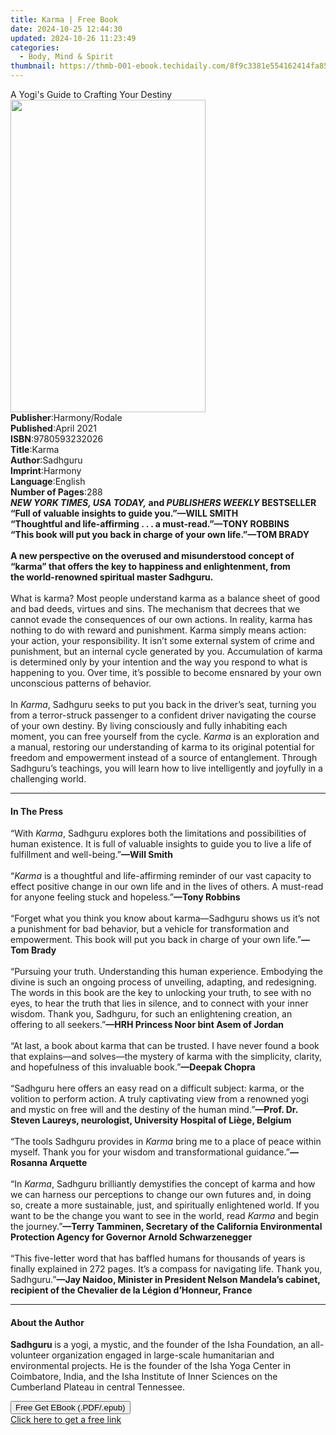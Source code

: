 ```yaml
---
title: Karma | Free Book
date: 2024-10-25 12:44:30
updated: 2024-10-26 11:23:49
categories:
  - Body, Mind & Spirit
thumbnail: https://thmb-001-ebook.techidaily.com/8f9c3381e554162414fa8536f0615db3bbb9a1cf8af966ec4cbc239ea211a377.jpg
---
```

<main id="book-container">
  <div class="flex flex-col">
    <div class="book-brief flex-1 py-6 px-4 sm:p-6 md:py-10 md:px-8">
      <!-- brief-->
      <div class="book-brief-main">A Yogi's Guide to Crafting Your Destiny</div>
    </div>
    <div
      class="book-meta-info flex-1 grid gap-4 col-start-1 col-end-3 row-start-1 sm:mb-6 sm:grid-cols-4 lg:gap-6 lg:col-start-2 lg:row-end-6 lg:row-span-6 lg:mb-0"
    >
      <div
        class="book-meta-info-left place-content-center mt-4 p-4 text-sm leading-6 col-start-2 col-span-2 dark:text-slate-400"
      >
        <img
          class="w-full h-500 object-cover rounded-lg sm:h-255 sm:col-span-2 lg:col-span-full"
          src="https://img-001-ebook.techidaily.com/ab0395e11fb0b1db822dfff8da26f00890369dc41e94f6456dba2ca7b12484b5.jpg"
          alt=""
          width="312"
          height="500"
        />
      </div>
      <div
        class="book-meta-info-right mt-2 col-start-1 row-start-2 col-span-3 self-center"
      >
        <!-- meta data  -->
        <div class="flex flex-col px-4 md:px-8">
          <div class="flex-1">
            <strong>Publisher</strong>:<span class="px-2">Harmony/Rodale</span>
          </div>
          <div class="flex-1">
            <strong>Published</strong>:<span class="px-2">April 2021</span>
          </div>
          <div class="flex-1">
            <strong>ISBN</strong>:<span class="px-2">9780593232026</span>
          </div>
          <div class="flex-1">
            <strong>Title</strong>:<span class="px-2">Karma</span>
          </div>
          <div class="flex-1">
            <strong>Author</strong>:<span class="px-2">Sadhguru</span>
          </div>
          <div class="flex-1">
            <strong>Imprint</strong>:<span class="px-2">Harmony</span>
          </div>
          <div class="flex-1">
            <strong>Language</strong>:<span class="px-2">English</span>
          </div>
          <div class="flex-1">
            <strong>Number of Pages</strong>:<span class="px-2">288</span>
          </div>
        </div>
      </div>
    </div>
    <div class="book-description flex-1 py-6 px-4 sm:p-6 md:py-10 md:px-8">
      <div class="book-description-main">
        <div accordion-content="" id="description">
          <b
            ><i>NEW YORK TIMES, USA TODAY,&nbsp;</i>and&nbsp;<i
              >PUBLISHERS WEEKLY&nbsp;</i
            >BESTSELLER&nbsp;</b
          ><br /><b>“Full of valuable insights to guide you.”—WILL SMITH</b
          ><br /><b
            >“Thoughtful and life-affirming . . . a must-read.”—TONY ROBBINS</b
          ><br /><b
            >“This book&nbsp;will&nbsp;put you back in charge of your own
            life.”—TOM BRADY</b
          ><br /><br /><b
            >A new perspective on the overused and misunderstood concept of
            “karma” that offers the key to happiness and enlightenment, from
            the&nbsp;world-renowned spiritual master Sadhguru.</b
          ><br /><br />What is karma? Most people understand karma as a balance
          sheet of good and bad deeds, virtues and sins. The mechanism that
          decrees that we cannot evade the consequences of our own actions. In
          reality, karma has nothing to do with reward and punishment. Karma
          simply means action: your action, your responsibility. It isn’t some
          external system of crime and punishment, but an internal cycle
          generated by you. Accumulation of karma is determined only by your
          intention and the way you respond to what is happening to you. Over
          time, it’s possible to become ensnared by your own unconscious
          patterns of behavior.<br /><br />In <i>Karma</i>, Sadhguru seeks to
          put you back in the driver’s seat, turning you from a terror-struck
          passenger to a confident driver navigating the course of your own
          destiny. By living consciously and fully inhabiting each moment, you
          can free yourself from the cycle. <i>Karma</i> is an exploration and a
          manual, restoring our understanding of karma to its original potential
          for freedom and empowerment instead of a source of entanglement.
          Through Sadhguru’s teachings, you will learn how to live intelligently
          and joyfully in a challenging world.
        </div>
        <div class="accordion-fader"></div>
      </div>
    </div>
    <div class="book-excerpts flex-1 py-6 px-4 sm:p-6 md:py-10 md:px-8">
      <!-- excerpts-->
      <div class="book-excerpts-main">
        <hr />
        <h4 class="placeholder placeholder-heading">
          <span>In The Press</span>
        </h4>
        <p>
          “With&nbsp;<i>Karma</i>, Sadhguru explores&nbsp;both the limitations
          and possibilities of human existence.&nbsp;It is&nbsp;full of valuable
          insights to guide&nbsp;you to live a life of fulfillment and
          well-being.”<b>—Will Smith</b><br /><br />“<i>Karma</i>&nbsp;is a
          thoughtful and life-affirming reminder of our vast capacity to effect
          positive change in our own life and in the lives of others. A
          must-read for anyone feeling stuck and hopeless.”<b>—Tony Robbins</b
          ><br /><br />“Forget what you think you know about karma—Sadhguru
          shows us it’s not a punishment for bad behavior, but a vehicle for
          transformation and empowerment. This book will put you back in charge
          of your own life.”<b>—Tom Brady<br /></b><br />“Pursuing your truth.
          Understanding this human experience. Embodying the divine is such an
          ongoing process of unveiling, adapting, and redesigning. The words in
          this book are the key to unlocking your truth, to see with no eyes, to
          hear the truth that lies in silence, and to connect with your inner
          wisdom. Thank you, Sadhguru, for such an enlightening creation, an
          offering to all seekers.”<b
            >—HRH Princess Noor bint Asem of Jordan<br /></b
          ><br />“At last, a book about karma that can be trusted.&nbsp;I have
          never found a book that explains—and solves—the mystery of karma with
          the simplicity, clarity, and hopefulness of this invaluable book.”<b
            >—Deepak Chopra</b
          ><br /><br />“Sadhguru here offers an easy read on a difficult
          subject: karma, or the volition to perform action. A truly captivating
          view from a renowned yogi and mystic on free will and the destiny of
          the human mind.”<b
            >—Prof. Dr. Steven Laureys, neurologist, University Hospital of
            Liège, Belgium<br /></b
          ><br />“The tools Sadhguru provides in&nbsp;<i>Karma</i>&nbsp;bring me
          to a place of peace within myself. Thank you for your wisdom and
          transformational guidance.”<b><b>—Rosanna Arquette</b><br /><br /></b
          >“In <i>Karma</i>, Sadhguru brilliantly demystifies the concept of
          karma and how we can harness our perceptions to change our own futures
          and, in doing so, create a more sustainable, just, and spiritually
          enlightened world. If you want to be the change you want to see in the
          world, read <i>Karma</i> and begin the journey.”<b
            >—Terry Tamminen, Secretary of the California Environmental
            Protection Agency for Governor Arnold Schwarzenegger</b
          ><br />
          &nbsp;<br />
          “This five-letter word that has baffled humans for thousands of years
          is finally explained in 272 pages. It’s a compass for navigating life.
          Thank you, Sadhguru.”<b
            >—Jay Naidoo, Minister in President Nelson Mandela’s cabinet,
            recipient of the Chevalier de la Légion d’Honneur, France</b
          >
        </p>
      </div>
    </div>
    <div class="book-about-author flex-1 py-6 px-4 sm:p-6 md:py-10 md:px-8">
      <!-- about author-->
      <div class="book-main-author-main">
        <hr />
        <h4 class="placeholder placeholder-heading">
          <span>About the Author</span>
        </h4>
        <p>
          <b>Sadhguru </b>is a yogi, a mystic, and the founder of the Isha
          Foundation, an all-volunteer organization engaged in large-scale
          humanitarian and environmental projects. He is the founder of the Isha
          Yoga Center in Coimbatore, India, and the Isha Institute of Inner
          Sciences on the Cumberland Plateau in central Tennessee.
        </p>
      </div>
    </div>
    <div class="book-free-get flex-1 py-6 px-4 sm:p-6 md:py-10 md:px-8">
      <button
        id="btn-free-get"
        class="bg-blue-500 hover:bg-blue-700 text-white font-bold py-2 px-4 rounded"
      >
        Free Get EBook (.PDF/.epub)
      </button>
      <div id="countdown-display" class="px-2 text-lg mt-2"></div>
      <a
        id="free-link"
        class="hidden bg-blue-500 hover:bg-blue-700 text-white font-bold py-2 px-4 rounded"
        href="https://www.ebooks.com/en-us/book/210094270/karma/sadhguru/"
        target="_blank"
        >Click here to get a free link</a
      >
    </div>
    <script>
      let countdownTime = 0;
      let countdownInterval = null;
      document
        .getElementById('btn-free-get')
        .addEventListener('click', startCountdown);
      function startCountdown() {
        countdownTime = new Date().getTime() + 60000 * 3;
        countdownInterval = setInterval(updateCountdown, 1000);
        document.getElementById('btn-free-get').disabled = true;
        document
          .getElementById('btn-free-get')
          .classList.add('bg-gray-500', 'cursor-not-allowed');
      }
      function updateCountdown() {
        let currentTime = new Date().getTime();
        let timeLeft = countdownTime - currentTime;
        let secondsLeft = Math.floor(timeLeft / 1000);
        document.getElementById('countdown-display').innerHTML =
          `Remaining time: ${secondsLeft} seconds.`;
        if (secondsLeft <= 0) {
          clearInterval(countdownInterval);
          document.getElementById('btn-free-get').classList.add('hidden');
          document.getElementById('free-link').classList.remove('hidden');
          document.getElementById('countdown-display').innerHTML = '';
        }
      }
    </script>
  </div>
</main>
